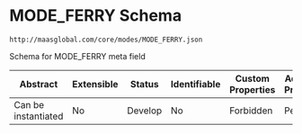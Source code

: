 # MODE_FERRY Schema

```
http://maasglobal.com/core/modes/MODE_FERRY.json
```

Schema for MODE_FERRY meta field

| Abstract            | Extensible | Status  | Identifiable | Custom Properties | Additional Properties | Defined In                                    |
| ------------------- | ---------- | ------- | ------------ | ----------------- | --------------------- | --------------------------------------------- |
| Can be instantiated | No         | Develop | No           | Forbidden         | Permitted             | [core/modes/MODE_FERRY.json](MODE_FERRY.json) |
